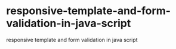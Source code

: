 # responsive-template-and-form-validation-in-java-script
responsive template and form validation in java script
